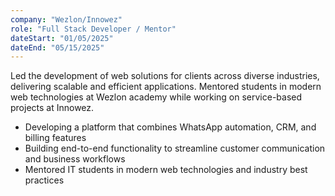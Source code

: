 ```yaml
---
company: "Wezlon/Innowez"
role: "Full Stack Developer / Mentor"
dateStart: "01/05/2025"
dateEnd: "05/15/2025"
---
```


Led the development of web solutions for clients across diverse industries, delivering scalable and efficient applications. Mentored students in modern web technologies at Wezlon academy while working on service-based projects at Innowez.

- Developing a platform that combines WhatsApp automation, CRM, and billing features
- Building end-to-end functionality to streamline customer communication and business workflows
- Mentored IT students in modern web technologies and industry best practices
